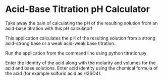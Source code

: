 # Acid-Base Titration pH Calculator
Take away the pain of calculating the pH of the resulting solution from an acid-base titration with this pH calculator!

This application calculates the pH of the resulting solution from a strong acid-strong base or a weak acid-weak base titration.

Run the application from the command line using python titration.py

Enter the identity of the acid along with the molarity and volumes for the acid and base solutions.  Enter acid identity using the chemical formula of the acid (for example sulfuric acid as H2SO4).
